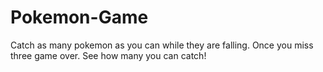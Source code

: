 # Pokemon-Game
Catch as many pokemon as you can while they are falling. Once  you miss three game over. See how many you can catch!
